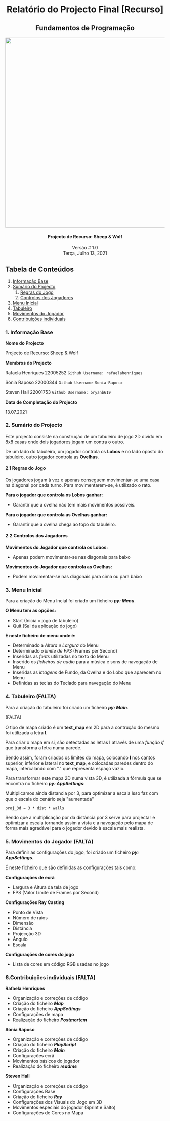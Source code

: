 <!DOCTYPE html>
<html>
<head>
	<meta charset="utf-8"/>
</head>
<body>

<h1><center>Relatório do Projecto Final [Recurso] </center></h1>

<h2><center> Fundamentos de Programação </center></h2>  

<center><p><img src="https://i.pinimg.com/564x/bc/26/4c/bc264ca6d03e336926220dbfef353ac6.jpg" width="600"  /></p></center>


<h4><center> Projecto de Recurso: Sheep & Wolf </center></h4>  

<center>Versão # 1.0</center>

<center>Terça, Julho 13, 2021</center>

<div style="page-break-after:always"></div>


<h2>Tabela de Conteúdos</h2>

<ol>
<li><a href="#informaçãobase">Informação Base</a></li>
<li><a href="#sumario">Sumário do Projecto</a>
<ol>
<li><a href="#regras">Regras do Jogo</a>
<li><a href="#controlos">Controlos dos Jogadores</a>
</ol></li>
<li><a href="#menu">Menu Inicial</a>
<li><a href="#tabuleiro">Tabuleiro</a>
<li><a href="#movimentos">Movimentos do Jogador</a></li>
<li><a href="#contribuiçoes">Contribuições individuais</a></li>
</ol></li>


<div style="page-break-after: always"></div>


<h3>1. Informação Base <a name="informaçãobase"></a></h3>

<p> 

**Nome do Projecto**

Projecto de Recurso: Sheep & Wolf


**Membros do Projecto**

Rafaela Henriques 22005252
`Github Username: rafaelahenriques`

Sónia Raposo 22000344
`Github Username Sonia-Raposo `

Steven Hall 22001753
`Github Username: bryanb619`


**Data de Completação do Projecto**

13.07.2021

</p>
 

<p>


<h3>2. Sumário do Projecto <a name="sumario"></a></h3>

Este projecto consiste na construção de um tabuleiro de jogo 2D divido em 8x8 casas onde dois jogadores jogam um contra o outro.

De um lado do tabuleiro, um jogador controla os **Lobos** e no lado oposto do tabuleiro, outro jogador controla as **Ovelhas**.


</p>

<p>

<h4>2.1 Regras do Jogo <a name="regras"></a></h4>

Os jogadores jogam à vez e apenas conseguem movimentar-se uma casa na diagonal por cada turno. Para movimentarem-se, é utilizado o rato.

**Para o jogador que controla os Lobos ganhar:** 
* Garantir que a ovelha não tem mais movimentos possiveis.

**Para o jogador que controla as Ovelhas ganhar:**
* Garantir que a ovelha chega ao topo do tabuleiro.

<h4>2.2 Controlos dos Jogadores<a name="controlos"></a></h4>

**Movimentos do Jogador que controla os Lobos:**
* Apenas podem movimentar-se nas diagonais para baixo

**Movimentos do Jogador que controla as Ovelhas:**
* Podem movimentar-se nas diagonais para cima ou para baixo



</p>


<p>

<h3>3. Menu Inicial <a name="menu"></a></h3>

Para a criação do Menu Incial foi criado um ficheiro ***py: Menu***.

**O Menu tem as opções:**
* Start (Inicia o jogo de tabuleiro)
* Quit (Sai da aplicação do jogo)

**É neste ficheiro de menu onde é:**
* Determinado a *Altura e Largura* do Menu
* Determinado o *limite de FPS* (Frames per Second)
* Inseridas as *fonts* utilizadas no texto do Menu
* Inserido os *ficheiros de audio* para a música e sons de navegação de Menu
* Inseridas as *imagens* de Fundo, da Ovelha e do Lobo que aparecem no Menu
* Definidas as teclas do Teclado para navegação do Menu



 </p>

 <p>

<h3>4. Tabuleiro (FALTA) <a name="tabuleiro"></a></h3>


Para a criação do tabuleiro foi criado um ficheiro ***py: Main***. 

(FALTA)


O tipo de mapa criado é um **text_map** em 2D para a contrução do mesmo foi utilizada a letra **I**.

Para criar o mapa em si, são detectadas as letras **I** através de uma *função if* que transforma a letra numa parede.

Sendo assim, foram criados os limites do mapa, colocando **I** nos cantos superior, inferior e lateral no **text_map**, e colocadas paredes dentro do mapa, intercalando com "." que representa espaço vazio.

Para transformar este mapa 2D numa vista 3D, é utilizada a fórmula que se encontra no ficheiro ***py: AppSettings***:

Multiplicamos ainda distancia por 3, para optimizar a escala
Isso faz com que o escala do cenário seja "aumentada"

`proj_3d = 3 * dist * walls`

Sendo que a multiplicação por da distância por 3 serve para projectar e optimizar a escala tornando assim a vista e a navegação pelo mapa de forma mais agradável para o jogador devido à escala mais realista. 

</p>

<p>

<h3>5. Movimentos do Jogador (FALTA) <a name="movimentos"></a></h3>

Para definir as configurações do jogo, foi criado um ficheiro ***py: AppSettings***.

É neste ficheiro que são definidas as configurações tais como:

**Configurações de ecrã**
* Largura e Altura da tela de jogo
* FPS (Valor Limite de Frames por Second)

**Configurações Ray Casting**
* Ponto de Vista
* Número de raios
* Dimensão
* Distância
* Projecção 3D
* Ângulo
* Escala

**Configurações de cores do jogo**
* Lista de cores em código RGB usadas no jogo

</p>


<h3>6.Contribuições individuais (FALTA)<a name="contribuiçoes"></a></h3>

**Rafaela Henriques**
* Organização e correções de código
* Criação do ficheiro ***Map***
* Criação do ficheiro ***AppSettings***
* Configurações de mapa
* Realização do ficheiro ***Postmortem***

**Sónia Raposo**
* Organização e correções de código
* Criação do ficheiro ***PlayScript***
* Criação do ficheiro ***Main***
* Configurações ecrã
* Movimentos básicos do jogador
* Realização do ficheiro ***readme***

**Steven Hall**
* Organização e correções de código
* Configurações Base
* Criação do ficheiro ***Ray***
* Configurações dos Visuais do Jogo em 3D
* Movimentos especiais do jogador (Sprint e Salto)
* Configurações de Cores no Mapa